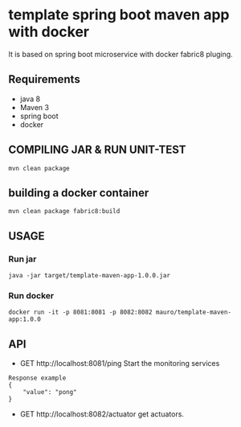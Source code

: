 # template spring boot maven app with docker
It is based on spring boot microservice with docker fabric8 pluging.

## Requirements
* java 8
* Maven 3
* spring boot
* docker

## COMPILING JAR & RUN UNIT-TEST

```
mvn clean package
```

## building a docker container

```
mvn clean package fabric8:build
```

## USAGE

### Run jar

```
java -jar target/template-maven-app-1.0.0.jar
```

### Run docker

```
docker run -it -p 8081:8081 -p 8082:8082 mauro/template-maven-app:1.0.0
```

## API

* GET http://localhost:8081/ping
Start the monitoring services
```
Response example
{
    "value": "pong"
}
```

* GET http://localhost:8082/actuator
get actuators.